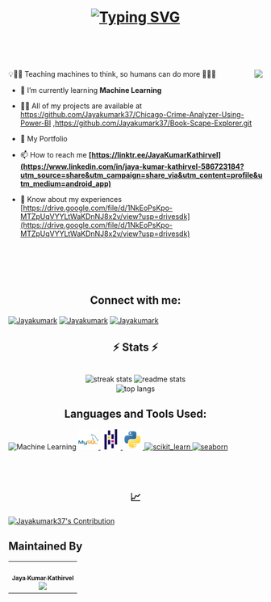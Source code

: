 <link rel="preconnect" href="https://fonts.googleapis.com">
<link rel="preconnect" href="https://fonts.gstatic.com" crossorigin> 
<link href="https://fonts.googleapis.com/css2?family=Baskervville+SC&family=Cedarville+Cursive&family=Dancing+Script:wght@400..700&display=swap" rel="stylesheet">

<h1 align="center">
<a href="https://git.io/typing-svg"><img src="https://readme-typing-svg.herokuapp.com?font=Dancing+Script&size=25&duration=3000&pause=1000&color=36C2CE&center=true&vCenter=true&width=510&lines=Hi!%F0%9F%91%8B+I'm+Jaya+Kumar+Kathirvel+%F0%9F%98%89;an+avid+learner+who+enjoys+exploring+new+things%F0%9F%91%A8%E2%80%8D%F0%9F%92%BB" alt="Typing SVG" /></a>  <br><br><br></h1>
💡🧠🤖 Teaching machines to think, so humans can do more 🤖🧠💡

<img align="right" src="https://www.google.com/url?sa=i&url=https%3A%2F%2Fwww.aiscribbles.com%2Fimg%2F35040%2Fprofessional-cartoon-businessman-portrait%2F&psig=AOvVaw0aRxZ8EIQL-3IEm_9Qo4qO&ust=1736782579541000&source=images&cd=vfe&opi=89978449&ved=0CBQQjRxqFwoTCNiE9cbB8IoDFQAAAAAdAAAAABAE">


- 🔭 I’m currently learning **Machine Learning**

- 👨‍💻 All of my projects are available at https://github.com/Jayakumark37/Chicago-Crime-Analyzer-Using-Power-BI ,https://github.com/Jayakumark37/Book-Scape-Explorer.git

- 💬 My Portfolio 

- 📫 How to reach me **[https://linktr.ee/JayaKumarKathirvel](https://www.linkedin.com/in/jaya-kumar-kathirvel-586723184?utm_source=share&utm_campaign=share_via&utm_content=profile&utm_medium=android_app)**

- 📄 Know about my experiences [https://drive.google.com/file/d/1NkEoPsKpo-MTZpUqVYYLtWaKDnNJ8x2v/view?usp=drivesdk](https://drive.google.com/file/d/1NkEoPsKpo-MTZpUqVYYLtWaKDnNJ8x2v/view?usp=drivesdk)



<br/><br/>
<br><br>
<h2 align="center">Connect with me:</h2>
<p align="left">
<a href="https://twitter.com/Jayakumark37" target="blank"><img align="center" src="https://raw.githubusercontent.com/rahuldkjain/github-profile-readme-generator/master/src/images/icons/Social/twitter.svg" alt="Jayakumark" height="30" width="40" /></a>
<a href="[https://www.linkedin.com/in/jaya-kumar-kathirvel-586723184?utm_source=share&utm_campaign=share_via&utm_content=profile&utm_medium=android_app)"] target="blank"><img align="center" src="https://raw.githubusercontent.com/Jayakumark/github-profile-readme-generator/master/src/images/icons/Social/linked-in-alt.svg" alt="Jayakumark" height="30" width="40" /></a>
<a href="https://www.leetcode.com/Jayakumark37" target="blank"><img align="center" src="https://raw.githubusercontent.com/Jayakumark/github-profile-readme-generator/master/src/images/icons/Social/leet-code.svg" alt="Jayakumark" height="30" width="40" /></a>
</p>


<h2 align="center">⚡ Stats ⚡</h2>
<br>
<div align=center>
  <img width=390 src="https://github-readme-streak-stats-salesp07.vercel.app/?user=Jayakumark37&count_private=true&theme=react&border_radius=10" alt="streak stats"/>
  <img width=390 src="https://github-readme-stats-salesp07.vercel.app/api?username=Jayakumark37&count_private=true&show_icons=true&theme=react&rank_icon=github&border_radius=10" alt="readme stats" />
  <br/>
  <img width=325 align="center" src="https://github-readme-stats-salesp07.vercel.app/api/top-langs/?username=Jayakumark37&hide=HTML&langs_count=8&layout=compact&theme=react&border_radius=10&size_weight=0.5&count_weight=0.5&exclude_repo=github-readme-stats" alt="top langs" />
</div>




<h2 align="center">Languages and Tools Used:</h2>
<p align="left"> 
  <img src="https://raw.githubusercontent.com/devicons/devicon/master/icons/machinelearning/machinelearning-original-wordmark.svg" alt="Machine Learning" width="40" height="40"/>
  <a href="https://www.mysql.com/" target="_blank" rel="noreferrer"> 
    <img src="https://raw.githubusercontent.com/devicons/devicon/master/icons/mysql/mysql-original-wordmark.svg" alt="mysql" width="40" height="40"/> 
  </a> 
  <a href="https://pandas.pydata.org/" target="_blank" rel="noreferrer"> 
    <img src="https://raw.githubusercontent.com/devicons/devicon/2ae2a900d2f041da66e950e4d48052658d850630/icons/pandas/pandas-original.svg" alt="pandas" width="40" height="40"/> 
  </a> 
  <a href="https://www.python.org" target="_blank" rel="noreferrer"> 
    <img src="https://raw.githubusercontent.com/devicons/devicon/master/icons/python/python-original.svg" alt="python" width="40" height="40"/> 
  </a> 
  <a href="https://scikit-learn.org/" target="_blank" rel="noreferrer"> 
    <img src="https://upload.wikimedia.org/wikipedia/commons/0/05/Scikit_learn_logo_small.svg" alt="scikit_learn" width="40" height="40"/> 
  </a> 
  <a href="https://seaborn.pydata.org/" target="_blank" rel="noreferrer"> 
    <img src="https://seaborn.pydata.org/_images/logo-mark-lightbg.svg" alt="seaborn" width="40" height="40"/> 
  </a> 
</p><br /><br />


<h2 align="center">📈</h2>

[![Jayakumark37's Contribution](https://github-readme-activity-graph.vercel.app/graph?username=Jayakumark37&custom_title=Jayakumar37%20'Ks%20Contribution%20🚀&color=ffffff&line=00ff00&theme=high-contrast&point=fff0ff&area=true&hide_border=true)](https://github.com/Jayakumark37)


## Maintained By

<table>
  <tr>
    <td align="center"><a href="https://github.com/Jayakumark37/Jayakumark37"><img src="https://github.com/Jayakumark37/Chicago-Crime-Analyzer-Using-Power-BI/blob/main/download.png" width="100px;" alt=""/><br /><sub><b>Jaya Kumar Kathirvel</b></sub></a><br /><a href="https://github.com/Jayakumark37/Jayakumark37" title="github"><img src="https://img.shields.io/github/followers/Jayakumark37?style=social"></a>
   <tr>
  <table>
